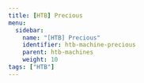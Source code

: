 ```yaml
---
title: [HTB] Precious
menu:
  sidebar:
    name: "[HTB] Precious"
    identifier: htb-machine-precious
    parent: htb-machines
    weight: 10
tags: ["HTB"]
---
```

